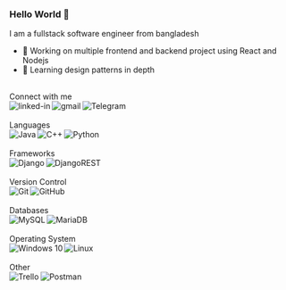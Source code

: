 ### Hello World 👋
I am a fullstack software engineer from bangladesh
- 🔭 Working on multiple frontend and backend project using React and Nodejs
- 🌱 Learning design patterns in depth
<br>
Connect with me
<br>
<a href="https://www.linkedin.com/in/asoldatbay/"><img align="left" alt="linked-in" src="https://img.shields.io/badge/linkedin-%230077B5.svg?&style=for-the-badge&logo=linkedin&logoColor=white" /></a>
<a href="mailto:aliardabekuly@gmail.com"><img align="left" alt="gmail" src="https://img.shields.io/badge/Gmail-D14836?style=for-the-badge&logo=gmail&logoColor=white" /></a>
<a href="https://t.me/asxld"><img align="left" alt="Telegram" src="https://img.shields.io/badge/Telegram-2CA5E0?style=for-the-badge&logo=telegram&logoColor=white" /></a>
<br>
<br>
Languages
<br>
<div><img align="left" alt="Java" src="https://img.shields.io/badge/java-%23ED8B00.svg?style=for-the-badge&logo=java&logoColor=white" /></div>
<div><img align="left" alt="C++" src="https://img.shields.io/badge/c++-%2300599C.svg?style=for-the-badge&logo=c%2B%2B&logoColor=white" /></div>
<div><img align="left" alt="Python" src="https://img.shields.io/badge/python-%2314354C.svg?style=for-the-badge&logo=python&logoColor=white" /></div>
<br>
<br>
Frameworks
<br>
<div><img align="left" alt="Django" src="https://img.shields.io/badge/django-%23092E20.svg?style=for-the-badge&logo=django&logoColor=white"/></div>
<div><img align="left" alt="DjangoREST" src="https://img.shields.io/badge/DJANGO-REST-ff1709?style=for-the-badge&logo=django&logoColor=white&color=ff1709&labelColor=gray"/></div>
<br>
<br>
Version Control
<br>
<div><img align="left" alt="Git" src="https://img.shields.io/badge/git-%23F05033.svg?style=for-the-badge&logo=git&logoColor=white"/></div>
<div><img align="left" alt="GitHub" src="https://img.shields.io/badge/github-%23121011.svg?style=for-the-badge&logo=github&logoColor=white"/></div>
<br>
<br>
Databases
<br>
<div><img align="left" alt="MySQL" src="https://img.shields.io/badge/mysql-%2300f.svg?style=for-the-badge&logo=mysql&logoColor=white"/></div>
<div><img align="left" alt="MariaDB" src="https://img.shields.io/badge/MariaDB-003545?style=for-the-badge&logo=mariadb&logoColor=white"/></div>
<br>
<br>
Operating System
<br>
<div><img align="left" alt="Windows 10" src="https://img.shields.io/badge/Windows-0078D6?style=for-the-badge&logo=windows&logoColor=white" /></div>
<div><img align="left" alt="Linux" src="https://img.shields.io/badge/Linux-FCC624?style=for-the-badge&logo=linux&logoColor=black"></div>
<br>
<br>
Other
<br>
<div><img align="left" alt="Trello" src="https://img.shields.io/badge/Trello-%23026AA7.svg?style=for-the-badge&logo=Trello&logoColor=white"/></div>
<div><img align="left" alt="Postman" src="https://img.shields.io/badge/Postman-FF6C37?style=for-the-badge&logo=postman&logoColor=red" /></div>
